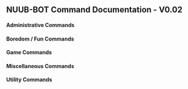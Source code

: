 ## NUUB-BOT Command Documentation - V0.02

#### Administrative Commands



#### Boredom / Fun Commands



#### Game Commands



#### Miscellaneous Commands



#### Utility Commands
